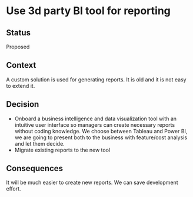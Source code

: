 # Use 3d party BI tool for reporting
## Status
Proposed
## Context
A custom solution is used for generating reports. It is old and it is not easy to extend it.
## Decision
* Onboard a business intelligence and data visualization tool with an intuitive user interface so managers can create necessary reports without coding knowledge. We choose between Tableau and Power BI, we are going to present both to the business with feature/cost analysis and let them decide.
* Migrate existing reports to the new tool
## Consequences
It will be much easier to create new reports. We can save development effort. 
